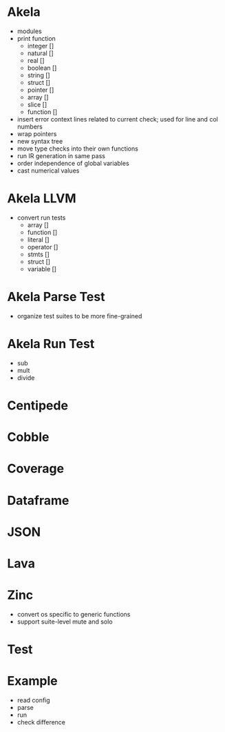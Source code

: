 # Akela
* modules
* print function
  * integer []
  * natural []
  * real []
  * boolean []
  * string []
  * struct []
  * pointer []
  * array []
  * slice []
  * function []
* insert error context lines related to current check; used for line and col numbers
* wrap pointers
* new syntax tree
* move type checks into their own functions
* run IR generation in same pass
* order independence of global variables
* cast numerical values

# Akela LLVM
* convert run tests
  * array []
  * function []
  * literal []
  * operator []
  * stmts []
  * struct []
  * variable []

# Akela Parse Test
* organize test suites to be more fine-grained

# Akela Run Test
* sub
* mult
* divide

# Centipede

# Cobble

# Coverage

# Dataframe

# JSON

# Lava

# Zinc
* convert os specific to generic functions
* support suite-level mute and solo

# Test

# Example
* read config
* parse
* run
* check difference
